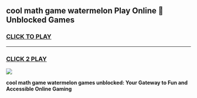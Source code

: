
## cool math game watermelon Play Online 👋 Unblocked Games
<h3>
<a href="https://news.freeplayer.one?title=cool_math_game_watermelon&ref=17CMG">CLICK TO PLAY</a></h3>
<hr>

<h3>
<a href="https://news.freeplayer.one?title=cool_math_game_watermelon&ref=17CMG">CLICK 2 PLAY</a>
  
</h3>

<a href="https://news.freeplayer.one?title=cool_math_game_watermelon&ref=17CMG/"><img src="https://clearcache.store/games.png"></a>


**cool math game watermelon games unblocked: Your Gateway to Fun and Accessible Online Gaming**
